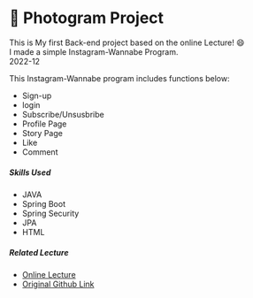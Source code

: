 # 💜 Photogram Project
This is My first Back-end project based on the online Lecture!   :smile:  
I made a simple Instagram-Wannabe Program.  
2022-12


  This Instagram-Wannabe program includes functions below: 
 - Sign-up
 - login
 - Subscribe/Unsusbribe
 - Profile Page
 - Story Page
 - Like 
 - Comment


##### Skills Used

 - JAVA  
 - Spring Boot  
 - Spring Security  
 - JPA  
 - HTML  
 
   
 
##### Related Lecture
 
  - [Online Lecture](https://easyupclass.e-itwill.com/course/course_view.jsp?id=27&rtype=0&ch=course)  
  - [Original Github Link](https://github.com/codingspecialist/Eazyup-Photogram) 
